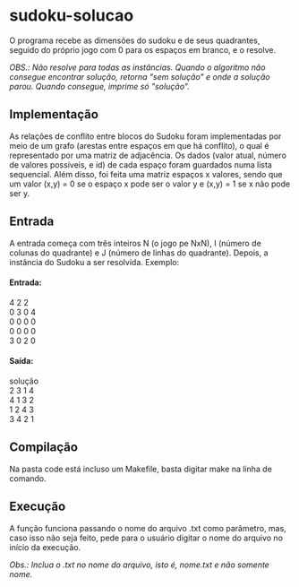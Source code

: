 # sudoku-solucao
  O programa recebe as dimensões do sudoku e de seus quadrantes, seguido do próprio jogo com 0 para os espaços em branco, e o resolve.
          
  *OBS.: Não resolve para todas as instâncias. Quando o algoritmo não consegue encontrar solução, retorna "sem solução" e onde a solução parou. Quando consegue, imprime só "solução".*
  
## Implementação
  As relações de conflito entre blocos do Sudoku foram implementadas por meio de um grafo (arestas entre espaços em que há conflito), o qual é representado por uma matriz de adjacência. Os dados (valor atual, número de valores possíveis, e id) de cada espaço foram guardados numa lista sequencial. Além disso, foi feita uma matriz espaços x valores, sendo que um valor (x,y) = 0 se o espaço x pode ser o valor y e (x,y) = 1 se x não pode ser y.
  
## Entrada
  A entrada começa com três inteiros N (o jogo pe NxN), I (número de colunas do quadrante) e J (número de linhas do quadrante). Depois, a instância do Sudoku a ser resolvida. Exemplo:
  
#### Entrada:
4 2 2             
0 3 0 4         
0 0 0 0         
0 0 0 0         
3 0 2 0         

#### Saída:
solução         
2 3 1 4         
4 1 3 2         
1 2 4 3         
3 4 2 1         

## Compilação
Na pasta code está incluso um Makefile, basta digitar make na linha de comando.

## Execução
A função funciona passando o nome do arquivo .txt como parâmetro, mas, caso isso não seja feito, pede para o usuário digitar o nome do arquivo no início da execução.

*Obs.: Inclua o .txt no nome do arquivo, isto é, nome.txt e não somente nome.*
